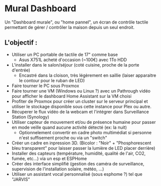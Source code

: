 # Mural Dashboard
Un "Dashboard murale", ou "home pannel", un écran de contrôle tactile permettant de gérer / contrôler la maison depuis un seul endroit.

## L'objectif :
- Utiliser un PC portable de tactile de 17" comme base
  - Asus X751L acheté d'occasion (~100€) avec 1To HDD
- L'installer dans le salon/séjour (coté cuisine, proche de la porte d'entrée)
  - Encastré dans la cloison, très légèrement en saillie (laiser apparaitre le contour pour le ruban de LED)
- Faire tourner le PC sous Proxmox
- Faire tourner une VM (Windows ou Linux ?) avec un Pathrough vidéo pour afficher le dashboard Home Assistant sur la VM choisi
- Profiter de Proxmox pour créer un cluster sur le serveur principal et utiliser le stockage disponible sous cette instance pour Plex ou autre.
- Récuperer le flux vidéo de la webcam et l'intégrer dans Surveillance Station (Synology)
- Utiliser capteur de mouvement et/ou de présence humaine pour passer en mode veille quand aucune activité détecté (ex: la nuit)
  - Optionnelement convertir en cadre photo multimédiat si personne n'est suffisement proche ou via un "switch"
- Créer un cadre en inpression 3D. (Bicolor : "Noir" + "Phosphorescent bleu transparent" pour laisser passer la lumière de LED placer derrière)
- Installer des capteurs (température, humidité, qualité de l'air, CO2, fumée, etc...) via un esp et ESPHome
- Créer des interface simplifié (gestion des caméra de surveillance, supervision de l'installation solaire, météo, ...)
- Utiliser un assistant vocal personnalisé (sous esphome ?) tel que "JARVIS"
